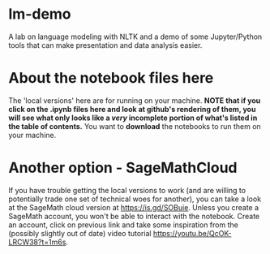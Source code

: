 # lm-demo
A lab on language modeling with NLTK and a demo of some Jupyter/Python tools that can make presentation and data analysis easier.

# About the notebook files here
The 'local versions' here are for running on your machine. **NOTE that if you click on the .ipynb files here and look at github's rendering of them, you will see what only looks like a *very* incomplete portion of what's listed in the table of contents.** You want to **download** the notebooks to run them on your machine. 

# Another option - SageMathCloud
If you have trouble getting the local versions to work (and are willing to potentially trade one set of technical woes for another), you can take a look at the SageMath cloud version at https://is.gd/SOBuie. Unless you create a SageMath account, you won't be able to interact with the notebook. Create an account, click on previous link and take some inspiration from the (possibly slightly out of date) video tutorial https://youtu.be/QcOK-LRCW38?t=1m6s.
